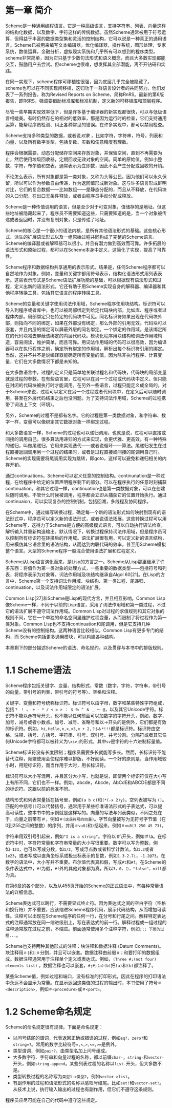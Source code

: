 # 第一章 简介
Scheme是一种通用编程语言。它是一种高级语言，支持字符串、列表、向量这样的结构化数据，以及数字、字符这样的传统数据。虽然Scheme通常被用于符号运算，但得益于丰富的数据类型集和灵活的控制结构，它可以说是一种真正的通用语言。Scheme已被用来编写文本编辑器，优化编译器，操作系统，图形处理，专家系统，数值运算，金融分析，虚拟现实系统和几乎所有可以想到的程序类型。scheme非常简单，因为它只基于少数句法形式和语义概念，而且大多数实现都能交互，鼓励用户去尝试。但scheme也很难，想发挥其全部潜能，离不开钻研和实践。

在同一实现下，scheme程序可移植性很强，因为底层几乎完全被隐藏了。scheme也可以在不同实现间移植，这归功于一群语言设计者的共同努力，他们发表了一系列报告，称为Revised Reports on Scheme，简称RnRS。最新的第6版报告，即R6RS，强调要借助标准库和标准机制，定义新的可移植库和顶层程序。

尽管一些早期实现效率低下，但是许多基于编译器的新实现都很快，可以与低级语言相媲美。有时仍然存在的相对的低效率，那是因为运行时的检查，它们支持通用运算，能帮程序员检测、纠正各种常见的错误。在许多实现中，都可以禁用检查。

Scheme支持多种类型的数据，或者说*对象* ，比如字符，字符串，符号，列表和向量，以及所有数字类型，包括复数、实数和任意精度有理数。

程序会根据需要，动态分配储存空间来存放对象，并保留空间，直到不再需要为止，然后使用垃圾回收器，定期回收无效对象的空间。简单的原始值，例如小整数，字符，布尔值和空表，通常表示为立即数，因此不会产生分配或回收的开销。

不论怎么表示，所有对象都是第一类对象，又称为头等公民。因为他们可以永久保留，所以可以作为参数自由传递，作为返回值形成新对象。这与许多语言形成鲜明对比，它们的复合数据——比如数组——是静态分配的，而且从不释放，在代码块的入口分配，在出口无条件释放，或者由程序员手动分配或释放。

Scheme是一种传值调用的语言，但是至少对于可变对象，值储存的是地址。但这些地址被隐藏起来了，程序员不需要知道这些，只需要知道的是，当一个对象被传递或者返回时，并没有复制对象，只是传递了地址。

Scheme的核心是一个很小的语法内核，是所有其他语法形式的基础。这些核心形式、派生的扩展语法形式以及一组原始过程共同构成了完整的Scheme语言。Scheme的编译器或者解释器可以很小，并且有潜力做到高效而可靠。许多拓展的语法形式和原始过程，都可以在Scheme本身中定义，这简化了实现，提高了可靠性。

Scheme程序和数据结构共享通用的表示形式。结果是，任何Scheme程序都可以自然地作为对象。例如，变量和关键字都用符号表示，结构化语法形式用列表表示。这些表示形式是Scheme语法扩展功能的基础，可以根据现有语法形式和过程，定义出新的语法形式。它还有助于用Scheme实现自身的解释器、编译器和其他程序转换工具，包括其它语言的程序转换工具。

Scheme的变量和关键字使用词法作用域，Scheme程序使用块结构。标识符可以导入到程序或者库中，也可以被局部绑定到给定代码块内部，比如库、程序或者过程体内部。局部绑定只在特定的代码块中可见。同名标识符如果出现在代码块外部，则指向不同的绑定，如果在外部没有绑定，那么外部的引用无效。代码块可以嵌套，并且内层的绑定可以屏蔽外层的同名绑定。一个绑定的作用域，是该绑定所在的代码块减去屏蔽该绑定的内层代码块。模块化程序用块结构和词法作用域构造，容易阅读，维护简单，而且可靠。用词法作用域的代码可以很高效，因为编译器可以在执行程序之前，确定所有绑定的作用域，解析出每个标识符引用的绑定。当然，这并不并不是说编译器能确定所有变量的值，因为除非执行程序、计算变量，它们在大多数情况下都是未知的。

在大多数语言中，过程的定义只是简单地关联过程名和代码块，代码块的局部变量就是过程的参数。在有些语言里，过程可以在另一个过程或代码块中定义，但只能在封闭的代码块被执行时才能调用。在另外一些语言，过程只能定义成全局的。对于Scheme来说，过程可以定义在另一个过程或者代码块中，在定义后可以随时调用，甚至在外层代码结束之后也没问题。为了支持词法作用域，Scheme的过程携带了词法上下文（环境）。

另外，Scheme的过程不是都有名字。它的过程是第一类数据对象，和字符串、数字一样，变量可以像绑定其它数据对象一样绑定过程。

和大多数语言一样，Scheme的过程也可以递归调用，也就是说，过程可以直接或间接的调用自己。很多算法用递归的方式来实现，会更优雅、更高效。有一种特殊的递归，叫做尾递归，它用来实现迭代——或者说循环——算法。尾递归发生在过程直接返回调用另一个过程的结果时，或者是过程直接或间接的尾调用自己时。Scheme的实现需要将尾调用实现为跳转，即goto，这样可以避免和递归相关的内存开销。

通过continuations，Scheme可以定义任意的控制结构。continunation是一种过程，在给程序中给定的位置声明程序剩下的部分。可以在程序执行的任意时刻捕获continuation。和其它过程一样，continuation也是第一类数据对象，可以在创建后随时调用。不管什么时候被调用，程序都会立即从捕获它的位置开始执行。通过continuaion，可以实现复杂的控制机制，包括回溯，多线程及协同程序。

在Scheme中，通过编写转换过程，确定每一个新的语法形式如何映射到现有的语法形式中，程序员可以定义新的语法形式，或者说语法拓展。这些转换过程可以用Scheme写，这得力于Scheme是方便的高级模式语言，可以自动执行语法检查，解析输入并重新构造输出。默认情况下，转换过程保持词法作用域，但是程序员可以控制所有标识符在转换后的作用域。语法扩展很有用，可以定义新的语言结构，用来模仿其它语言里的语法结构，从而达到内联代码的效率，甚至用Scheme模拟整个语言。大型的Scheme程序一般混合使用语法扩展和过程定义。

Scheme从Lisp语言演化而来，是Lisp的方言之一。Scheme从Lisp那里继承了许多东西：将值作为第一类对象的处理方式，一些重要的数据类型——包括符号和列表，将程序表示为对象等。词法作用域及块结构继承自Algol 60[21]。在Lisp的方言中，Scheme第一个支持词法作用域、块结构、第一类过程、尾递归、continuation，以及词法作用域限定的语法扩展。

Common Lisp[27]和Scheme是Lisp的现代方言，并且相互影响。Common Lisp像Scheme一样，不同于以前的Lisp语言，采用了词法作用域和第一类过程，不过它的语法扩展不遵守词法作用域。Common Lisp对过程的求值规则和其它对象的规则不同，它在一个单独的命名空间里维护过程变量，从而限制了将过程作为第一类对象。Common Lisp也不支持continuation和尾调用，但是它支持几种Scheme没有的控制结构。这两种语言比较相似，Common Lisp有更多专门的结构，而 Scheme包括更多通用模块，可以构建各种结构。

本章剩下的部分描述Scheme的语法、命名规约，以及贯穿与本书中的排版规则。

# 1.1 Scheme语法
Scheme程序包括关键字、变量、结构形式、常数（数字，字符，字符串，带引号的向量，带引号的列表，带引号的符号等）、空格和注释。

关键字、变量和符号统称标识符。标识符可以由字母，数字和某些特殊字符组成，包括`？ ！ 。 + - * / < = > ： $ ％ ^ ＆ _ 〜 @`，以及其它Unicode字符。标识符不能以@符号开头，也不能以任何前面可以加数字的字符开头，例如，数字，加号，减号或者小数点。加号、减号、省略号和以->开头的是例外，它们都是有效的标识符。例如，`hi,Hello,n,x,x3,x + 2,？$＆*!!!`都是标识符。标识符由空格、注释、括号、方括号、字符串、引号、双引号、井号分割。分隔符或者其它任何Unicode字符都可以被转义为`\xsv;`的形式，其中`sv`是字符的十六进制标量值。

Scheme标识符没有长度限制；程序员需要多长就能写多长。然而，长标识符不能替代注释，频繁使用会使程序难以排版，不好阅读。一个好的原则是，当作用域较小时，用短标识符，而当作用于大时，用长标识符。

标识符可以大小写混用，并且区分大小写，也就是说，即使两个标识符仅在大小写上有所不同，它们也不一样。例如，abcde，Abcde，AbCdE和ABCDE都是不同的标识符。这跟以前的标准不同。

结构形式和列表常量括在括号里，例如`(a b c)`和`(*(-x 2)y)`。空列表被写为 `()`。 匹配的中括号`[]`可以代替括号，通常用于某些标准语法形式的子表达式，可以提高可读性，整本书中的示例就是这样写的。向量的写法与列表类似，不同之处在于，向量之前带有＃，例如`＃(这是符号的向量)`。字节向量被写为无符号字节值（在0到255之间的整数）的序列，并用`＃vu8(`和`)`括起来，例如`＃vu8(3 250 45 73)`。

字符串用双引号引起来，例如`"I is a string"`。字符以＃\开头，例如＃\a。在标识符中时，字符符常量和字符串常量的大小写很重要。数字可以写为整数，例如`-123`，也可以写成分数，如`1/2`，写成浮点数或者科学计数法，如`1.3`或者`1e23`，或者写成以直角坐标系或极坐标表示的复数，例如`1.3-2.7i`，`-1.2@73`。在数字的语法中，大小写并不重要。布尔值代表真和假，写成`#t`和`#f`。在Scheme的条件表达式中，`#f`为假，`#f`外的其他对象都为真，所以`3，0，（），"false"，nill`都为真。

在第6章的各个部分，以及从455页开始的Scheme的正式语法中，有每种常量语法的详细信息。

Scheme表达式可以跨行，不需要显式终止符。因为表达式之间的空白字符（空格和换行符）并不重要，应该缩进Scheme程序代码，展示代码结构，从而增加可读性。注释可以出现在Scheme程序的任何一行，在分号和行尾之间。解释特定表达式的注释通常放在同一缩进级别上，写在表达式的前一行。解释过程或一组过程的注释通常放在过程之前，不缩进。前面通常使用多个注释字符，例如`;;; 下面的过程...`。

Scheme也支持两种其他形式的注释：块注释和数据注释 (Datum Comments)。块注释用`＃|`和`|＃`分割，并且可以嵌套。数据注释由前缀`＃；`和要打印的数据组成。数据注释通常用于注释单个定义或表达式。例如，`(Three #;(not four) elements list)` 。数据注释也可以嵌套，`#;#;(a)(b)`把`(a)`和`(b)`都注释了。

某些Scheme值，例如过程和端口，没有标准的打印形式，因此在程序的打印语法中永远不会显示为常量。在显示返回这类值的过程的输出时，本书使用了符号`＃<description>`，例如`＃<procedure>`或`＃<port>`。

# 1.2 Scheme命名规定
Scheme的命名规定很有规律。下面是命名规定：

- 以问号结尾的谓词，代表返回正确或错误的过程，例如`eq?`，`zero?`和`string=?`。常用的数字比较符号`=,<,>,<=,>=`是例外。
- 类型谓词，例如`pair?`，由类型名加上问号组成。
- 大多数字符、字符串和向量过程的名称，都以前缀`char-`，`string-`和`vector-`开头，例如`string-append`。某些列表过程的名称以`list-`开头，但大多数不是。
- 类型转换过程的名称写为`类型1->类型2`，例如`vector->list`。
- 有副作用的过程和语法形式的名称以感叹号结尾。比如`set!`和`vector-set!`。从技术上说，执行输入输出的过程也有副作用，但它们不遵守这条规则。

程序员应尽可能在自己的代码中遵守这些规定。
